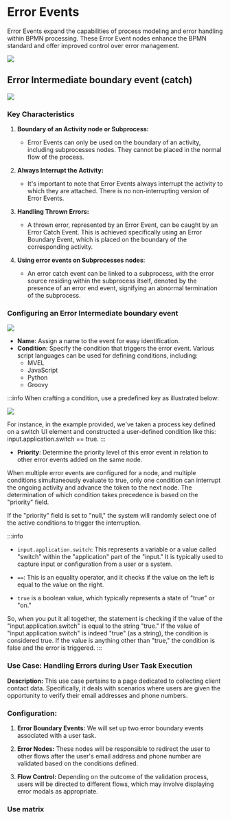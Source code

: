 # Error Events

Error Events expand the capabilities of process modeling and error handling within BPMN processing. These Error Event nodes enhance the BPMN standard and offer improved control over error management.

![](https://s3.eu-west-1.amazonaws.com/docx.flowx.ai/3.5/error_event_diagram.png)

## Error Intermediate boundary event (catch)

![](https://s3.eu-west-1.amazonaws.com/docx.flowx.ai/3.5/intermediate_error_boundary.png#center)

### Key Characteristics

1. **Boundary of an Activity node or Subprocess:**
   - Error Events can only be used on the boundary of an activity, including subprocesses nodes. They cannot be placed in the normal flow of the process.

2. **Always Interrupt the Activity:**
   - It's important to note that Error Events always interrupt the activity to which they are attached. There is no non-interrupting version of Error Events.

3. **Handling Thrown Errors:**
   - A thrown error, represented by an Error Event, can be caught by an Error Catch Event. This is achieved specifically using an Error Boundary Event, which is placed on the boundary of the corresponding activity.

4. **Using error events on Subprocesses nodes**:
    - An error catch event can be linked to a subprocess, with the error source residing within the subprocess itself, denoted by the presence of an error end event, signifying an abnormal termination of the subprocess.


### Configuring an Error Intermediate boundary event

![](https://s3.eu-west-1.amazonaws.com/docx.flowx.ai/3.5/error_event_config.png)

* **Name**: Assign a name to the event for easy identification.
* **Condition**: Specify the condition that triggers the error event. Various script languages can be used for defining conditions, including:
    - MVEL
    - JavaScript
    - Python
    - Groovy


:::info
When crafting a condition, use a predefined key as illustrated below:

![](https://s3.eu-west-1.amazonaws.com/docx.flowx.ai/3.5/error_events_key.gif)

For instance, in the example provided, we've taken a process key defined on a switch UI element and constructed a user-defined condition like this: input.application.switch == true.
:::

* **Priority**: Determine the priority level of this error event in relation to other error events added on the same node.

When multiple error events are configured for a node, and multiple conditions simultaneously evaluate to true, only one condition can interrupt the ongoing activity and advance the token to the next node. The determination of which condition takes precedence is based on the "priority" field.

If the "priority" field is set to "null," the system will randomly select one of the active conditions to trigger the interruption.

:::info
* `input.application.switch`: This represents a variable or a value called "switch" within the "application" part of the "input." It is typically used to capture input or configuration from a user or a system.

* `==`: This is an equality operator, and it checks if the value on the left is equal to the value on the right.

* `true` is a boolean value, which typically represents a state of "true" or "on."

So, when you put it all together, the statement is checking if the value of the "input.application.switch" is equal to the string "true." If the value of "input.application.switch" is indeed "true" (as a string), the condition is considered true. If the value is anything other than "true," the condition is false and the error is triggered.
:::

### Use Case: Handling Errors during User Task Execution

**Description:** This use case pertains to a page dedicated to collecting client contact data. Specifically, it deals with scenarios where users are given the opportunity to verify their email addresses and phone numbers.

### Configuration:

1. **Error Boundary Events:** We will set up two error boundary events associated with a user task.

2. **Error Nodes:** These nodes will be responsible to redirect the user to other flows after the user's email address and phone number are validated based on the conditions defined.

3. **Flow Control:** Depending on the outcome of the validation process, users will be directed to different flows, which may involve displaying error modals as appropriate.


### Use matrix
